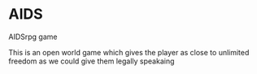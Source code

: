 # AIDS
AIDSrpg game

This is an open world game which gives the player as close to unlimited freedom as we could give them legally speakaing
